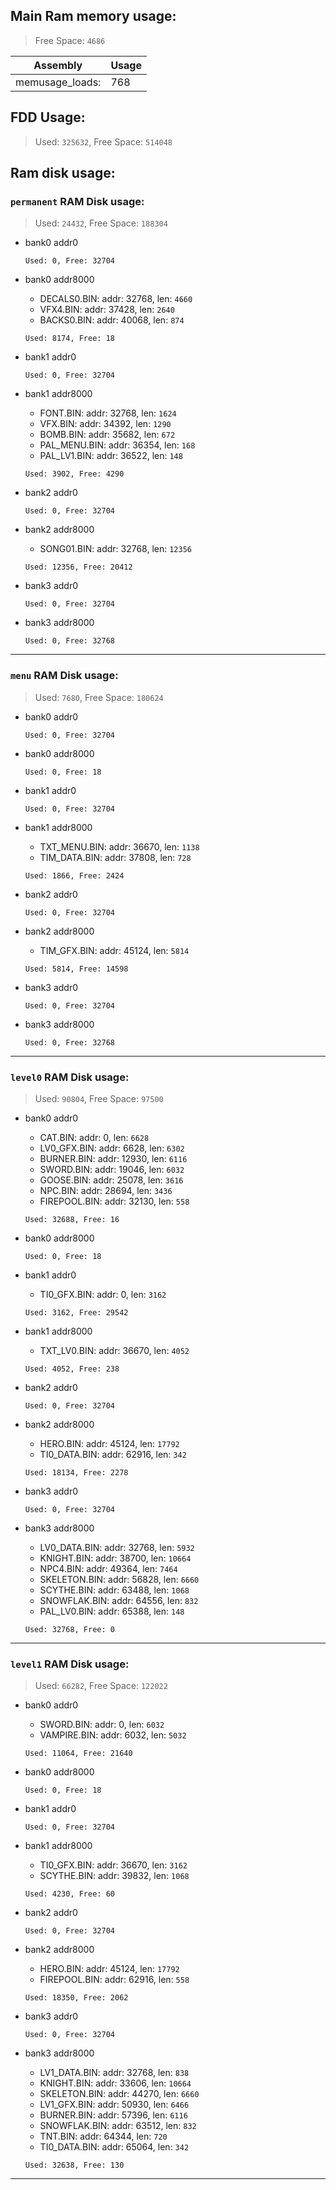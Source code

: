 ## Main Ram memory usage:
> Free Space: `4686`

|Assembly| Usage|
|-|-|
|memusage_loads:|768|

## FDD Usage:
> Used: `325632`, Free Space: `514048`

## Ram disk usage:
### `permanent` RAM Disk usage:

> Used: `24432`, Free Space: `188304`

- bank0 addr0

  `Used: 0, Free: 32704`

- bank0 addr8000
	* DECALS0.BIN: addr: 32768, len: `4660`
	* VFX4.BIN: addr: 37428, len: `2640`
	* BACKS0.BIN: addr: 40068, len: `874`

  `Used: 8174, Free: 18`

- bank1 addr0

  `Used: 0, Free: 32704`

- bank1 addr8000
	* FONT.BIN: addr: 32768, len: `1624`
	* VFX.BIN: addr: 34392, len: `1290`
	* BOMB.BIN: addr: 35682, len: `672`
	* PAL_MENU.BIN: addr: 36354, len: `168`
	* PAL_LV1.BIN: addr: 36522, len: `148`

  `Used: 3902, Free: 4290`

- bank2 addr0

  `Used: 0, Free: 32704`

- bank2 addr8000
	* SONG01.BIN: addr: 32768, len: `12356`

  `Used: 12356, Free: 20412`

- bank3 addr0

  `Used: 0, Free: 32704`

- bank3 addr8000

  `Used: 0, Free: 32768`


---
### `menu` RAM Disk usage:

> Used: `7680`, Free Space: `180624`

- bank0 addr0

  `Used: 0, Free: 32704`

- bank0 addr8000

  `Used: 0, Free: 18`

- bank1 addr0

  `Used: 0, Free: 32704`

- bank1 addr8000
	* TXT_MENU.BIN: addr: 36670, len: `1138`
	* TIM_DATA.BIN: addr: 37808, len: `728`

  `Used: 1866, Free: 2424`

- bank2 addr0

  `Used: 0, Free: 32704`

- bank2 addr8000
	* TIM_GFX.BIN: addr: 45124, len: `5814`

  `Used: 5814, Free: 14598`

- bank3 addr0

  `Used: 0, Free: 32704`

- bank3 addr8000

  `Used: 0, Free: 32768`


---
### `level0` RAM Disk usage:

> Used: `90804`, Free Space: `97500`

- bank0 addr0
	* CAT.BIN: addr: 0, len: `6628`
	* LV0_GFX.BIN: addr: 6628, len: `6302`
	* BURNER.BIN: addr: 12930, len: `6116`
	* SWORD.BIN: addr: 19046, len: `6032`
	* GOOSE.BIN: addr: 25078, len: `3616`
	* NPC.BIN: addr: 28694, len: `3436`
	* FIREPOOL.BIN: addr: 32130, len: `558`

  `Used: 32688, Free: 16`

- bank0 addr8000

  `Used: 0, Free: 18`

- bank1 addr0
	* TI0_GFX.BIN: addr: 0, len: `3162`

  `Used: 3162, Free: 29542`

- bank1 addr8000
	* TXT_LV0.BIN: addr: 36670, len: `4052`

  `Used: 4052, Free: 238`

- bank2 addr0

  `Used: 0, Free: 32704`

- bank2 addr8000
	* HERO.BIN: addr: 45124, len: `17792`
	* TI0_DATA.BIN: addr: 62916, len: `342`

  `Used: 18134, Free: 2278`

- bank3 addr0

  `Used: 0, Free: 32704`

- bank3 addr8000
	* LV0_DATA.BIN: addr: 32768, len: `5932`
	* KNIGHT.BIN: addr: 38700, len: `10664`
	* NPC4.BIN: addr: 49364, len: `7464`
	* SKELETON.BIN: addr: 56828, len: `6660`
	* SCYTHE.BIN: addr: 63488, len: `1068`
	* SNOWFLAK.BIN: addr: 64556, len: `832`
	* PAL_LV0.BIN: addr: 65388, len: `148`

  `Used: 32768, Free: 0`


---
### `level1` RAM Disk usage:

> Used: `66282`, Free Space: `122022`

- bank0 addr0
	* SWORD.BIN: addr: 0, len: `6032`
	* VAMPIRE.BIN: addr: 6032, len: `5032`

  `Used: 11064, Free: 21640`

- bank0 addr8000

  `Used: 0, Free: 18`

- bank1 addr0

  `Used: 0, Free: 32704`

- bank1 addr8000
	* TI0_GFX.BIN: addr: 36670, len: `3162`
	* SCYTHE.BIN: addr: 39832, len: `1068`

  `Used: 4230, Free: 60`

- bank2 addr0

  `Used: 0, Free: 32704`

- bank2 addr8000
	* HERO.BIN: addr: 45124, len: `17792`
	* FIREPOOL.BIN: addr: 62916, len: `558`

  `Used: 18350, Free: 2062`

- bank3 addr0

  `Used: 0, Free: 32704`

- bank3 addr8000
	* LV1_DATA.BIN: addr: 32768, len: `838`
	* KNIGHT.BIN: addr: 33606, len: `10664`
	* SKELETON.BIN: addr: 44270, len: `6660`
	* LV1_GFX.BIN: addr: 50930, len: `6466`
	* BURNER.BIN: addr: 57396, len: `6116`
	* SNOWFLAK.BIN: addr: 63512, len: `832`
	* TNT.BIN: addr: 64344, len: `720`
	* TI0_DATA.BIN: addr: 65064, len: `342`

  `Used: 32638, Free: 130`


---

